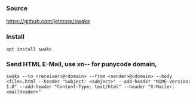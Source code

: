 ### Source
https://github.com/jetmore/swaks

### Install
```
apt install swaks
```

### Send HTML E-Mail, use xn-- for punycode domain,
```
swaks --to <receiver>@<domain> --from <sender>@<domain> --body <file>.html --header "Subject: <subject>" --add-header "MIME-Version: 1.0" --add-header "Content-Type: text/html" --header "X-Mailer: <mailHeader>"
```

